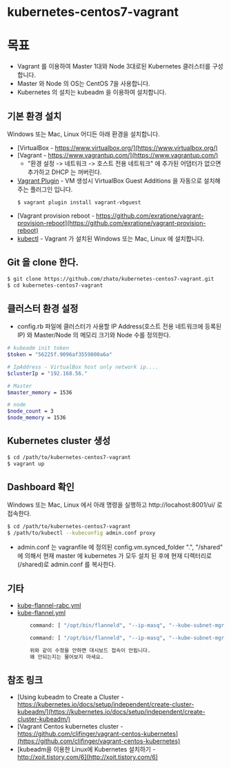 # kubernetes-centos7-vagrant

# 목표

* Vagrant 를 이용하여 Master 1대와 Node 3대로된 Kubernetes 클러스터를 구성합니다.
* Master 와 Node 의 OS는 CentOS 7을 사용합니다.
* Kubernetes 의 설치는 kubeadm 을 이용하여 설치합니다.

## 기본 환경 설치

Windows 또는 Mac, Linux 어디든 아래 환경을 설치합니다.


* [VirtualBox - https://www.virtualbox.org/](https://www.virtualbox.org/)
* [Vagrant - https://www.vagrantup.com/](https://www.vagrantup.com/)
    * "환경 설정 -> 네트워크 -> 호스트 전용 네트워크" 에 추가된 어댑터가 없으면 추가하고 DHCP 는 꺼버린다.
* [Vagrant Plugin](https://github.com/dotless-de/vagrant-vbguest) - VM 생성시 VirtualBox Guest Additions 을 자동으로 설치해주는 플러그인 입니다.
    ```bash
    $ vagrant plugin install vagrant-vbguest
    ```
* [Vagrant provision reboot - https://github.com/exratione/vagrant-provision-reboot](https://github.com/exratione/vagrant-provision-reboot)
* [kubectl](https://kubernetes.io/docs/tasks/tools/install-kubectl/) - Vagrant 가 설치된 Windows 또는 Mac, Linux 에 설치합니다.

## Git 을 clone 한다.

```bash
$ git clone https://github.com/zhato/kubernetes-centos7-vagrant.git
$ cd kubernetes-centos7-vagrant
```

## 클러스터 환경 설정

* config.rb 파일에 클러스터가 사용할 IP Address(호스트 전용 네트워크에 등록된 IP) 와 Master/Node 의 메모리 크기와 Node 수를 정의한다.
```bash
# kubeadm init token
$token = "56225f.9096af3559800a6a"

# IpAddress - VirtualBox host only network ip....
$clusterIp = "192.168.56."

# Master
$master_memory = 1536

# node
$node_count = 3
$node_memory = 1536
```

## Kubernetes cluster 생성

```bash
$ cd /path/to/kubernetes-centos7-vagrant
$ vagrant up
```

## Dashboard 확인

Windows 또는 Mac, Linux 에서 아래 명령을 실행하고 http://locahost:8001/ui/ 로 접속한다.

```bash
$ cd /path/to/kubernetes-centos7-vagrant
$ /path/to/kubectl --kubeconfig admin.conf proxy
```

* admin.conf 는 vagranfile 에 정의된 config.vm.synced_folder ".", "/shared" 에 의해서 현재 master 에 kubernetes 가 모두 설치 된 후에 현재 디렉터리로(/shared)로 admin.conf 를 복사한다.

## 기타

* [kube-flannel-rabc.yml](https://raw.githubusercontent.com/coreos/flannel/master/Documentation/kube-flannel-rbac.yml)
* [kube-flannel.yml](https://raw.githubusercontent.com/coreos/flannel/master/Documentation/kube-flannel.yml)
    ```bash
        command: [ "/opt/bin/flanneld", "--ip-masq", "--kube-subnet-mgr"] <-- 이걸

        command: [ "/opt/bin/flanneld", "--ip-masq", "--kube-subnet-mgr" , "--iface=eth1"] <-- 이걸로 수정함.

        위와 같이 수정을 안하면 대시보드 접속이 안됩니다.
        왜 안되는지는 물어보지 마세요.
    ```

## 참조 링크

* [Using kubeadm to Create a Cluster - https://kubernetes.io/docs/setup/independent/create-cluster-kubeadm/](https://kubernetes.io/docs/setup/independent/create-cluster-kubeadm/)
* [Vagrant Centos kubernetes cluster - https://github.com/clifinger/vagrant-centos-kubernetes](https://github.com/clifinger/vagrant-centos-kubernetes)
* [kubeadm을 이용한 Linux에 Kubernetes 설치하기 - http://xoit.tistory.com/6](http://xoit.tistory.com/6)

